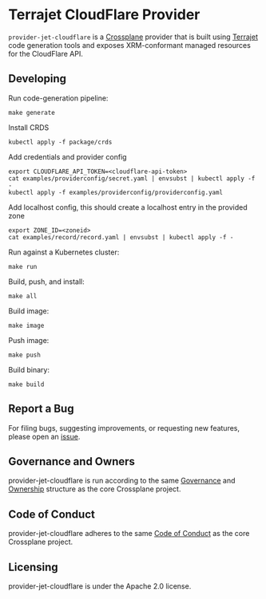 # Terrajet CloudFlare Provider

`provider-jet-cloudflare` is a [Crossplane](https://crossplane.io/) provider that
is built using [Terrajet](https://github.com/crossplane/terrajet) code
generation tools and exposes XRM-conformant managed resources for the 
CloudFlare API.

## Developing

Run code-generation pipeline:

```console
make generate
```

Install CRDS

```console
kubectl apply -f package/crds
```

Add credentials and provider config

```console
export CLOUDFLARE_API_TOKEN=<cloudflare-api-token>
cat examples/providerconfig/secret.yaml | envsubst | kubectl apply -f -
kubectl apply -f examples/providerconfig/providerconfig.yaml
```

Add localhost config, this should create a localhost entry in the provided zone

```console
export ZONE_ID=<zoneid>
cat examples/record/record.yaml | envsubst | kubectl apply -f -
```

Run against a Kubernetes cluster:

```console
make run
```

Build, push, and install:

```console
make all
```

Build image:

```console
make image
```

Push image:

```console
make push
```

Build binary:

```console
make build
```

## Report a Bug

For filing bugs, suggesting improvements, or requesting new features, please
open an [issue](https://github.com/LucaLanziani/provider-jet-cloudflare/issues).

## Governance and Owners

provider-jet-cloudflare is run according to the same
[Governance](https://github.com/crossplane/crossplane/blob/master/GOVERNANCE.md)
and [Ownership](https://github.com/crossplane/crossplane/blob/master/OWNERS.md)
structure as the core Crossplane project.

## Code of Conduct

provider-jet-cloudflare adheres to the same [Code of
Conduct](https://github.com/crossplane/crossplane/blob/master/CODE_OF_CONDUCT.md)
as the core Crossplane project.

## Licensing

provider-jet-cloudflare is under the Apache 2.0 license.
